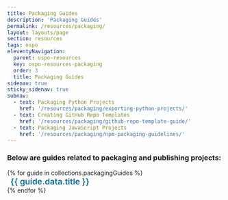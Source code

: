 ```yaml
---
title: Packaging Guides
description: 'Packaging Guides'
permalink: /resources/packaging/
layout: layouts/page
section: resources
tags: ospo
eleventyNavigation:
  parent: ospo-resources
  key: ospo-resources-packaging
  order: 3
  title: Packaging Guides
sidenav: true
sticky_sidenav: true
subnav:
  - text: Packaging Python Projects
    href: '/resources/packaging/exporting-python-projects/'
  - text: Creating GitHub Repo Templates
    href: '/resources/packaging/github-repo-template-guide/'
  - text: Packaging JavaScript Projects
    href: '/resources/packaging/npm-packaging-guidelines/'
---
```


### Below are guides related to packaging and publishing projects:

<ul style="list-style: none; padding-left: 0;">
{% for guide in collections.packagingGuides %}
    <li>
        <style>
            #packaging-style:hover {
                background-color: #dfe1e2;
            }
        </style>
        <a href="{{ guide.url }}" id="packaging-style"
          style="text-decoration: none; font-size: 1.2rem; font-weight: 600;
          color: #046b99; padding: 1.5%"
        >
          {{ guide.data.title }}
        </a>
    </li>
{% endfor %}
</ul>